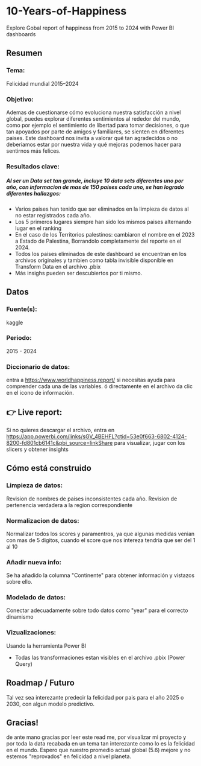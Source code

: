 # 10-Years-of-Happiness
Explore Gobal report of happiness from 2015 to 2024 with Power BI dashboards

## Resumen

### Tema: 
Felicidad mundial 2015–2024 

### Objetivo: 
Ademas de cuestionarse cómo evoluciona nuestra satisfacción a nivel global, puedes explorar diferentes sentimientos al rededor del mundo, como por ejemplo el sentimiento de libertad para tomar decisiones, o que tan apoyados por parte de amigos y familiares, se sienten en diferentes paises. 
Este dashboard nos invita a valorar qué tan agradecidos o no deberiamos estar por nuestra vida y qué mejoras podemos hacer para sentirnos más felices.

### Resultados clave:
##### Al ser un Data set tan grande, incluye 10 data sets diferentes uno por año, con informacion de mas de 150 paises cada uno, se han logrado diferentes hallazgos:
- Varios paises han tenido que ser eliminados en la limpieza de datos al no estar registrados cada año.
- Los 5 primeros lugares siempre han sido los mismos paises alternando lugar en el ranking
- En el caso de los Territorios palestinos: cambiaron el nombre en el 2023 a Estado de Palestina, Borrandolo completamente del reporte en el 2024.
- Todos los paises eliminados de este dashboard se encuentran en los archivos originales y tambien como tabla invisible disponible en Transform Data en el archivo .pbix
- Más insighs pueden ser descubiertos por ti mismo.

## Datos

### Fuente(s): 
kaggle

### Periodo:
2015 - 2024

### Diccionario de datos:
entra a https://www.worldhappiness.report/ si necesitas ayuda para comprender cada una de las variables. 
ó directamente en el archivo da clic en el icono de información. 

## 👉 Live report: 
Si no quieres descargar el archivo, entra en https://app.powerbi.com/links/sGV_4BEHFL?ctid=53e0f663-6802-4124-8200-fd801cb6141c&pbi_source=linkShare para visualizar, jugar con los slicers y obtener insights

## Cómo está construido
### Limpieza de datos:
Revision de nombres de paises inconsistentes cada año. Revision de pertenencia verdadera a la region correspondiente
### Normalizacion de datos:
Normalizar todos los scores y paramentros, ya que algunas medidas venian con mas de 5 digitos, cuando el score que nos intereza tendria que ser del 1 al 10
### Añadir nueva info:
Se ha añadido la columna "Continente" para obtener información y vistazos sobre ello.
### Modelado de datos:
Conectar adecuadamente sobre todo datos como "year" para el correcto dinamismo
### Vizualizaciones:
Usando la herramienta Power BI

* Todas las transformaciones estan visibles en el archivo .pbix (Power Query)

## Roadmap / Futuro
Tal vez sea interezante predecir la felicidad por pais para el año 2025 o 2030, con algun modelo predictivo.

## Gracias!
de ante mano gracias por leer este read me, por visualizar mi proyecto y por toda la data recabada en un tema tan interezante como lo es la felicidad en el mundo.
Espero que nuestro promedio actual global (5.6) mejore y no estemos "reprovados" en felicidad a nivel planeta.
